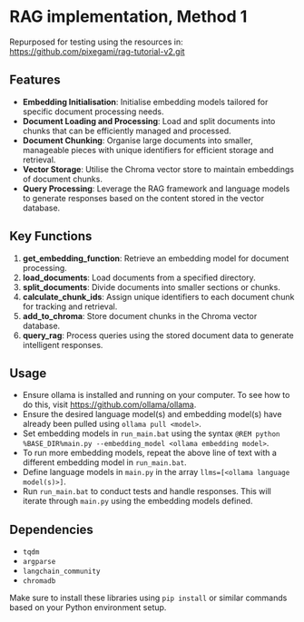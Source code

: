 # RAG implementation, Method 1
Repurposed for testing using the resources in:
<https://github.com/pixegami/rag-tutorial-v2.git>

## Features
- **Embedding Initialisation**: Initialise embedding models tailored for specific document processing needs.
- **Document Loading and Processing**: Load and split documents into chunks that can be efficiently managed and processed.
- **Document Chunking**: Organise large documents into smaller, manageable pieces with unique identifiers for efficient storage and retrieval.
- **Vector Storage**: Utilise the Chroma vector store to maintain embeddings of document chunks.
- **Query Processing**: Leverage the RAG framework and language models to generate responses based on the content stored in the vector database.

## Key Functions
1. **get_embedding_function**: Retrieve an embedding model for document processing.
2. **load_documents**: Load documents from a specified directory.
3. **split_documents**: Divide documents into smaller sections or chunks.
4. **calculate_chunk_ids**: Assign unique identifiers to each document chunk for tracking and retrieval.
5. **add_to_chroma**: Store document chunks in the Chroma vector database.
6. **query_rag**: Process queries using the stored document data to generate intelligent responses.

## Usage
- Ensure ollama is installed and running on your computer. To see how to do this, visit <https://github.com/ollama/ollama>.
- Ensure the desired language model(s) and embedding model(s) have already been pulled using `ollama pull <model>`.
- Set embedding models in `run_main.bat` using the syntax `@REM python %BASE_DIR%main.py --embedding_model <ollama embedding model>`.
- To run more embedding models, repeat the above line of text with a different embedding model in `run_main.bat`.
- Define language models in `main.py` in the array `llms=[<ollama language model(s)>]`.
- Run `run_main.bat` to conduct tests and handle responses. This will iterate through `main.py` using the embedding models defined.

## Dependencies
- `tqdm`
- `argparse`
- `langchain_community`
- `chromadb`

Make sure to install these libraries using `pip install` or similar commands based on your Python environment setup.
